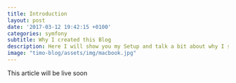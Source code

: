```yaml
---
title: Introduction
layout: post
date: '2017-03-12 19:42:15 +0100'
categories: symfony
subtitle: Why I created this Blog
description: Here I will show you my Setup and talk a bit about why I started this Blog.
image: "timo-blog/assets/img/macbook.jpg"
---
```


This article will be live soon